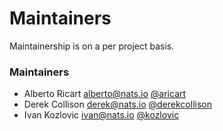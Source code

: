 # Maintainers

Maintainership is on a per project basis.

### Maintainers
  - Alberto Ricart <alberto@nats.io> [@aricart](https://github.com/aricart)
  - Derek Collison <derek@nats.io> [@derekcollison](https://github.com/derekcollison)
  - Ivan Kozlovic <ivan@nats.io> [@kozlovic](https://github.com/kozlovic)
